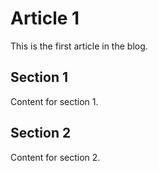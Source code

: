 # Article 1
This is the first article in the blog.

## Section 1
Content for section 1.

## Section 2
Content for section 2.
